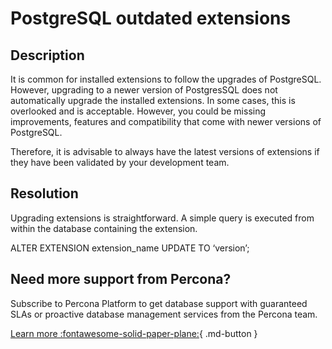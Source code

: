 # PostgreSQL outdated extensions

## Description

It is common for installed extensions to follow the upgrades of PostgreSQL. However, upgrading to a newer version of PostgresSQL does not automatically upgrade the installed extensions. 
In some cases, this is overlooked and is acceptable. However, you could be missing improvements, features and compatibility that come with newer versions of PostgreSQL. 

Therefore, it is advisable to always have the latest versions of extensions if they have been validated by your development team.

## Resolution

Upgrading extensions is straightforward. A simple query is executed from within the database containing the extension.

 ALTER EXTENSION extension_name UPDATE TO ‘version’;


## Need more support from Percona?

Subscribe to Percona Platform to get database support with guaranteed SLAs or proactive database management services from the Percona team.

[Learn more :fontawesome-solid-paper-plane:](https://per.co.na/subscribe){ .md-button }
